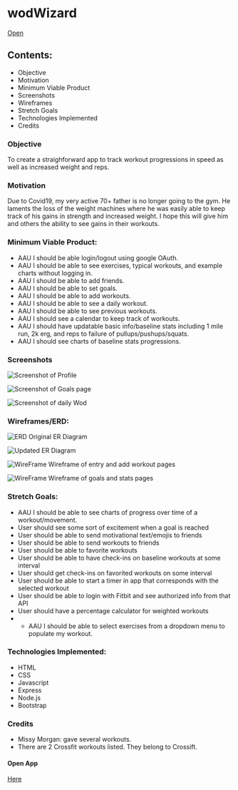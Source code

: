 # wodWizard
[Open](https://wodwizard.herokuapp.com/)

## Contents:
* Objective
* Motivation
* Minimum Viable Product
* Screenshots
* Wireframes
* Stretch Goals
* Technologies Implemented
* Credits


### Objective
To create a straighforward app to track workout progressions in speed as well as increased weight and reps.

### Motivation
Due to Covid19, my very active 70+ father is no longer going to the gym. He laments the loss of the weight machines where he was easily able to keep track of his gains in strength and increased weight. I hope this will give him and others the ability to see gains in their workouts.

### Minimum Viable Product:
* AAU I should be able login/logout using google OAuth.
* AAU I should be able to see exercises, typical workouts, and example charts without logging in.
* AAU I should be able to add friends.
* AAU I should be able to set goals.
* AAU I should be able to add workouts.
* AAU I should be able to see a daily workout.
* AAU I should be able to see previous workouts.
* AAU I should see a calendar to keep track of workouts.
* AAU I should have updatable basic info/baseline stats including 1 mile run, 2k erg, and reps to failure of pullups/pushups/squats.
* AAU I should see charts of baseline stats progressions.


### Screenshots
![Screenshot of Profile](./public/images/profile.png)


![Screenshot of Goals page](./public/images/goals.png)

![Screenshot of daily Wod](./public/images/dailyWod.png)


### Wireframes/ERD:
![ERD](./public/resources/ERD-2.png)
Original ER Diagram


![Updated ER Diagram](./public/resources/ERD-2Updated.png)


![WireFrame](./public/resources/Wireframe2-Entry-Add-Workout.png)
Wireframe of entry and add workout pages


![WireFrame](./public/resources/Wireframe2-Todays-Workout-Stats.png)
Wireframe of goals and stats pages


### Stretch Goals:
* AAU I should be able to see charts of progress over time of a workout/movement.
* User should see some sort of excitement when a goal is reached
* User should be able to send motivational text/emojis to friends
* User should be able to send workouts to friends
* User should be able to favorite workouts
* User should be able to have check-ins on baseline workouts at some interval
* User should get check-ins on favorited workouts on some interval
* User should be able to start a timer in app that corresponds with the selected workout
* User should be able to login with Fitbit and see authorized info from that API
* User should have a percentage calculator for weighted workouts
* * AAU I should be able to select exercises from a dropdown menu to populate my workout.

### Technologies Implemented:
* HTML
* CSS
* Javascript
* Express
* Node.js
* Bootstrap

### Credits
* Missy Morgan: gave several workouts.
* There are 2 Crossfit workouts listed. They belong to Crossift.

#### Open App
[Here](https://wodwizard.herokuapp.com/)
